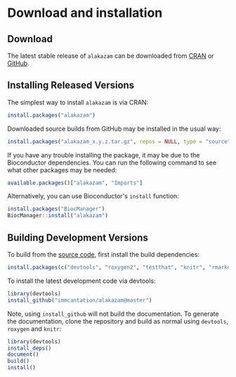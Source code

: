 # Download and installation

Download
-------------------------------------------------------------------------------

The latest stable release of `alakazam` can be downloaded from 
<a href="http://cran.rstudio.com/web/packages/alakazam" target="_blank">CRAN</a>
or <a href="https://github.com/immcantation/alakazam/tags" target="_blank">GitHub</a>.

Installing Released Versions
-------------------------------------------------------------------------------

The simplest way to install `alakazam` is via CRAN:

```R
install.packages("alakazam")
```

Downloaded source builds from GitHub may be installed in the usual way:

```R
install.packages("alakazam_x.y.z.tar.gz", repos = NULL, type = "source")
```

If you have any trouble installing the package, it may be due to the Bioconductor 
dependencies. You can run the following command to see what other packages may be needed:

```R
available.packages()["alakazam", "Imports"]
```

Alternatively, you can use Bioconductor's `install` function:

```R
install.packages("BiocManager")
BiocManager::install("alakazam")
```

Building Development Versions
-------------------------------------------------------------------------------

To build from the [source code](http://github.com/immcantation/alakazam),
first install the build dependencies:

```R
install.packages(c("devtools", "roxygen2", "testthat", "knitr", "rmarkdown", "Rcpp"))
```

To install the latest development code via devtools:

```R
library(devtools)
install_github("immcantation/alakazam@master")
```

Note, using `install_github` will not build the documentation. To generate the 
documentation, clone the repository and build as normal using `devtools`, 
`roxygen` and `knitr`:

```R
library(devtools)
install_deps()
document()
build()
install()
```
